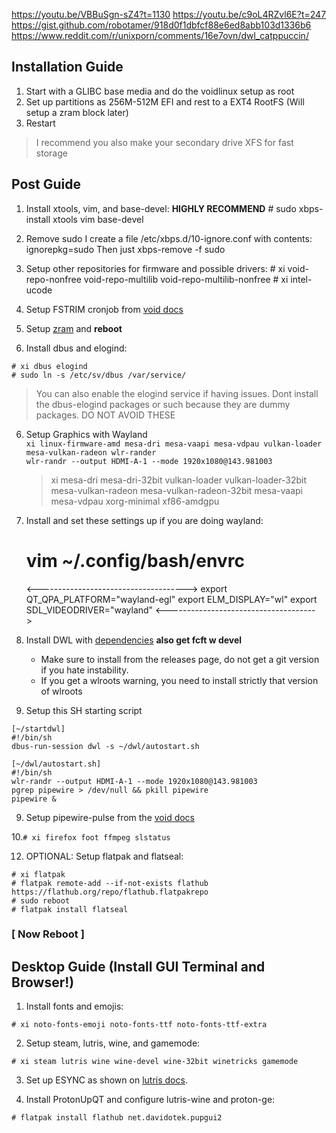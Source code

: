 https://youtu.be/VBBuSgn-sZ4?t=1130
https://youtu.be/c9oL4RZvl6E?t=247
https://gist.github.com/robotamer/918d0f1dbfcf88e6ed8abb103d1336b6
https://www.reddit.com/r/unixporn/comments/16e7ovn/dwl_catppuccin/
## Installation Guide
  1. Start with a GLIBC base media and do the voidlinux setup as root
  2. Set up partitions as 256M-512M EFI and rest to a EXT4 RootFS (Will setup a zram block later)
  3. Restart
>I recommend you also make your secondary drive XFS for fast storage
## Post Guide
  1. Install xtools, vim, and base-devel: **HIGHLY RECOMMEND**
    # sudo xbps-install xtools vim base-devel

  2. Remove sudo
  I create a file /etc/xbps.d/10-ignore.conf with contents:
ignorepkg=sudo
Then just xbps-remove -f sudo

  4. Setup other repositories for firmware and possible drivers:
    # xi void-repo-nonfree void-repo-multilib void-repo-multilib-nonfree
    # xi intel-ucode
    
  5. Setup FSTRIM cronjob from [void docs](https://docs.voidlinux.org/config/ssd.html#periodic-trim-with-cron)

  6. Setup [zram](https://wiki.archlinux.org/title/Zram#Using_a_udev_rule) and **reboot**
    
  7. Install dbus and elogind:
  
    # xi dbus elogind
    # sudo ln -s /etc/sv/dbus /var/service/
> You can also enable the elogind service if having issues. Dont install the dbus-elogind packages or such because they are dummy packages. DO NOT AVOID THESE
    
  6. Setup Graphics with Wayland  
    `xi linux-firmware-amd mesa-dri mesa-vaapi mesa-vdpau vulkan-loader mesa-vulkan-radeon wlr-rander`  
    `wlr-randr --output HDMI-A-1 --mode 1920x1080@143.981003`  
        >xi mesa-dri mesa-dri-32bit vulkan-loader vulkan-loader-32bit mesa-vulkan-radeon mesa-vulkan-radeon-32bit mesa-vaapi mesa-vdpau xorg-minimal xf86-amdgpu  
    
8. Install and set these settings up if you are doing wayland:
    
    # vim ~/.config/bash/envrc
    <------------------------------------->
    export QT_QPA_PLATFORM="wayland-egl"
    export ELM_DISPLAY="wl"
    export SDL_VIDEODRIVER="wayland"
    <------------------------------------->

9. Install DWL with [dependencies](https://codeberg.org/dwl/dwl#building-dwl) **also get fcft w devel**
    - Make sure to install from the releases page, do not get a git version if you hate instability.
    - If you get a wlroots warning, you need to install strictly that version of wlroots
10. Setup this SH starting script  
```
[~/startdwl]
#!/bin/sh
dbus-run-session dwl -s ~/dwl/autostart.sh

[~/dwl/autostart.sh]
#!/bin/sh
wlr-randr --output HDMI-A-1 --mode 1920x1080@143.981003
pgrep pipewire > /dev/null && pkill pipewire
pipewire &
```      
  9. Setup pipewire-pulse from the [void docs](https://docs.voidlinux.org/config/media/pipewire.html)

  10.`# xi firefox foot ffmpeg slstatus`

  12. OPTIONAL: Setup flatpak and flatseal:
  
    # xi flatpak
    # flatpak remote-add --if-not-exists flathub https://flathub.org/repo/flathub.flatpakrepo
    # sudo reboot
    # flatpak install flatseal
  ### [ **Now Reboot** ]
    
## Desktop Guide (Install GUI Terminal and Browser!)
  1. Install fonts and emojis:
    
    # xi noto-fonts-emoji noto-fonts-ttf noto-fonts-ttf-extra
    
  2. Setup steam, lutris, wine, and gamemode:
    
    # xi steam lutris wine wine-devel wine-32bit winetricks gamemode
  
  3. Set up ESYNC as shown on [lutris docs](https://github.com/lutris/docs).
  
  4. Install ProtonUpQT and configure lutris-wine and proton-ge:
    
    # flatpak install flathub net.davidotek.pupgui2
  
